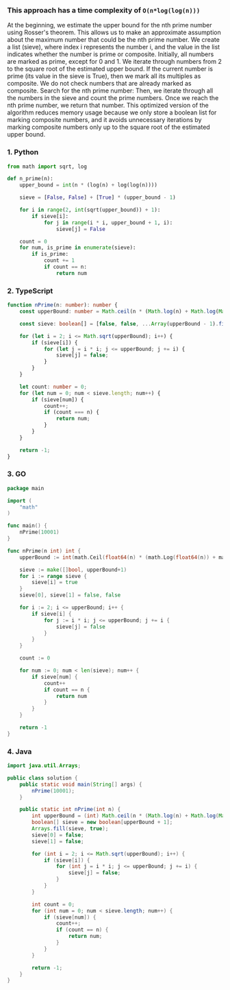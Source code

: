 ### This approach has a time complexity of `O(n*log(log(n)))`

At the beginning, we estimate the upper bound for the nth prime number using Rosser's theorem. This allows us to make an approximate assumption about the maximum number that could be the nth prime number.
We create a list (sieve), where index i represents the number i, and the value in the list indicates whether the number is prime or composite. Initially, all numbers are marked as prime, except for 0 and 1.
We iterate through numbers from 2 to the square root of the estimated upper bound. If the current number is prime (its value in the sieve is True), then we mark all its multiples as composite. We do not check numbers that are already marked as composite.
Search for the nth prime number: Then, we iterate through all the numbers in the sieve and count the prime numbers. Once we reach the nth prime number, we return that number.
This optimized version of the algorithm reduces memory usage because we only store a boolean list for marking composite numbers, and it avoids unnecessary iterations by marking composite numbers only up to the square root of the estimated upper bound.


### 1. Python

``` python
from math import sqrt, log

def n_prime(n):
    upper_bound = int(n * (log(n) + log(log(n))))

    sieve = [False, False] + [True] * (upper_bound - 1)

    for i in range(2, int(sqrt(upper_bound)) + 1):
        if sieve[i]:
            for j in range(i * i, upper_bound + 1, i):
                sieve[j] = False

    count = 0
    for num, is_prime in enumerate(sieve):
        if is_prime:
            count += 1
            if count == n:
                return num
```

### 2. TypeScript

``` typescript
function nPrime(n: number): number {
    const upperBound: number = Math.ceil(n * (Math.log(n) + Math.log(Math.log(n))));

    const sieve: boolean[] = [false, false, ...Array(upperBound - 1).fill(true)];

    for (let i = 2; i <= Math.sqrt(upperBound); i++) {
        if (sieve[i]) {
            for (let j = i * i; j <= upperBound; j += i) {
                sieve[j] = false;
            }
        }
    }

    let count: number = 0;
    for (let num = 0; num < sieve.length; num++) {
        if (sieve[num]) {
            count++;
            if (count === n) {
                return num;
            }
        }
    }

    return -1;
}
```

### 3. GO

``` go
package main

import (
	"math"
)

func main() {
	nPrime(10001)
}

func nPrime(n int) int {
	upperBound := int(math.Ceil(float64(n) * (math.Log(float64(n)) + math.Log(math.Log(float64(n))))))

	sieve := make([]bool, upperBound+1)
	for i := range sieve {
		sieve[i] = true
	}
	sieve[0], sieve[1] = false, false

	for i := 2; i <= upperBound; i++ {
		if sieve[i] {
			for j := i * i; j <= upperBound; j += i {
				sieve[j] = false
			}
		}
	}

	count := 0

	for num := 0; num < len(sieve); num++ {
		if sieve[num] {
			count++
			if count == n {
				return num
			}
		}
	}

	return -1
}
```

### 4. Java

``` java
import java.util.Arrays;

public class solution {
    public static void main(String[] args) {
        nPrime(10001);
    }

    public static int nPrime(int n) {
        int upperBound = (int) Math.ceil(n * (Math.log(n) + Math.log(Math.log(n))));
        boolean[] sieve = new boolean[upperBound + 1];
        Arrays.fill(sieve, true);
        sieve[0] = false;
        sieve[1] = false;

        for (int i = 2; i <= Math.sqrt(upperBound); i++) {
            if (sieve[i]) {
                for (int j = i * i; j <= upperBound; j += i) {
                    sieve[j] = false;
                }
            }
        }

        int count = 0;
        for (int num = 0; num < sieve.length; num++) {
            if (sieve[num]) {
                count++;
                if (count == n) {
                    return num;
                }
            }
        }

        return -1;
    }
}
```